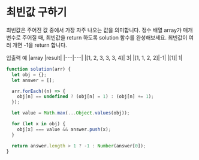 # 최빈값 구하기

최빈값은 주어진 값 중에서 가장 자주 나오는 값을 의미합니다. 정수 배열 array가 매개변수로 주어질 때, 최빈값을 return 하도록 solution 함수를 완성해보세요. 최빈값이 여러 개면 -1을 return 합니다.

입출력 예
|array |result|
|---|---|
|[1, 2, 3, 3, 3, 4]| 3|
|[1, 1, 2, 2]|-1|
|[1]| 1|

```js
function solution(arr) {
  let obj = {};
  let answer = [];

  arr.forEach((n) => {
    obj[n] == undefined ? (obj[n] = 1) : (obj[n] += 1);
  });

  let value = Math.max(...Object.values(obj));

  for (let x in obj) {
    obj[x] === value && answer.push(x);
  }

  return answer.length > 1 ? -1 : Number(answer[0]);
}
```
